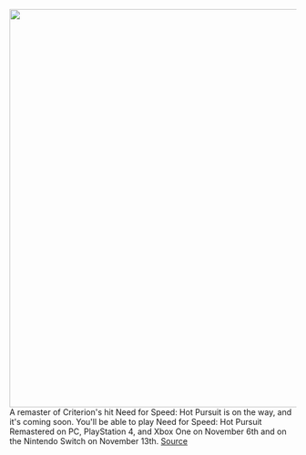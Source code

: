 <img src='https://cdn.vox-cdn.com/thumbor/qBhg1TImq6WRUFP7JqIkiosDa_8=/0x0:1920x1080/1200x800/filters:focal(807x387:1113x693)/cdn.vox-cdn.com/uploads/chorus_image/image/67583228/kraARVgM.0.jpeg' width='700px' /><br/>
A remaster of Criterion's hit Need for Speed: Hot Pursuit is on the way, and it's coming soon. You'll be able to play Need for Speed: Hot Pursuit Remastered on PC, PlayStation 4, and Xbox One on November 6th and on the Nintendo Switch on November 13th.
<a href='https://www.theverge.com/2020/10/5/21498226/need-for-speed-hot-pursuit-remastered-pc-ps4-xbox-one-nintendo-switch'> Source <a/>